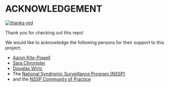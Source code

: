 # ACKNOWLEDGEMENT
<!-- badges: start -->
[![thanks-md](https://img.shields.io/badge/THANKS-md-ff69b4.svg)](THANKS.md)
<!-- badges: end -->

Thank you for checking out this repo!

We would like to acknowledge the following persons for their support to this project:

* [Aaron Kite-Powell](https://github.com/akitepowell)
* [Sara Chronister](https://github.com/sara-chronister)
* [Douglas Wirtz](https://github.com/dswirtz)
* The [National Syndromic Surveillance Program (NSSP)](https://www.cdc.gov/nssp/index.html)
* and the [NSSP Community of Practice](https://nsspcommunityofpractice.org/)
